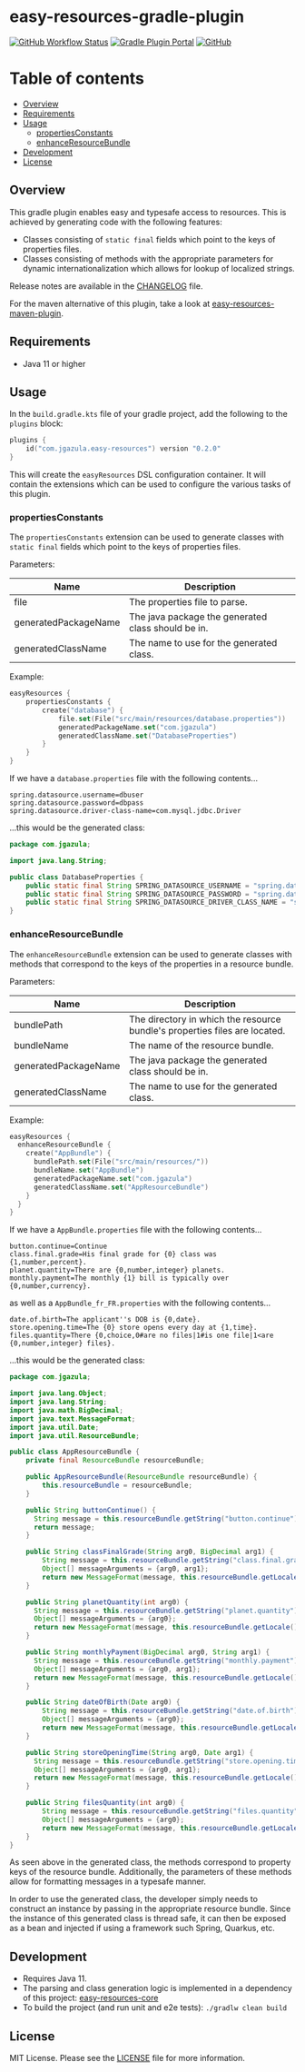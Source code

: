 # easy-resources-gradle-plugin

[![GitHub Workflow Status](https://img.shields.io/github/actions/workflow/status/jaygazula27/easy-resources-gradle-plugin/gradle-build.yml)](https://github.com/jaygazula27/easy-resources-gradle-plugin/actions/workflows/gradle-build.yml)
[![Gradle Plugin Portal](https://img.shields.io/gradle-plugin-portal/v/com.jgazula.easy-resources)](https://plugins.gradle.org/plugin/com.jgazula.easy-resources)
[![GitHub](https://img.shields.io/github/license/jaygazula27/easy-resources-gradle-plugin)](LICENSE)


# Table of contents

* [Overview](#overview)
* [Requirements](#requirements)
* [Usage](#usage)
  * [propertiesConstants](#propertiesconstants)
  * [enhanceResourceBundle](#enhanceResourceBundle)
* [Development](#development)
* [License](#license)


## Overview

This gradle plugin enables easy and typesafe access to resources. This is achieved by generating code with the following features:
* Classes consisting of `static final` fields which point to the keys of properties files.
* Classes consisting of methods with the appropriate parameters for dynamic internationalization which allows for lookup of localized strings.

Release notes are available in the [CHANGELOG](CHANGELOG.md) file.

For the maven alternative of this plugin, take a look at [easy-resources-maven-plugin](https://github.com/jaygazula27/easy-resources-maven-plugin).


## Requirements

* Java 11 or higher


## Usage

In the `build.gradle.kts` file of your gradle project, add the following to the `plugins` block:

```kotlin
plugins {
    id("com.jgazula.easy-resources") version "0.2.0"
}
```

This will create the `easyResources` DSL configuration container. It will contain the extensions which can be used
to configure the various tasks of this plugin. 

### propertiesConstants

The `propertiesConstants` extension can be used to generate classes with `static final` fields which point to the keys of properties files.

Parameters:

| Name                 | Description                                        |
|----------------------|----------------------------------------------------|
| file                 | The properties file to parse.                      |
| generatedPackageName | The java package the generated class should be in. |
| generatedClassName   | The name to use for the generated class.           |

Example:

```kotlin
easyResources {
    propertiesConstants {
        create("database") {
            file.set(File("src/main/resources/database.properties"))
            generatedPackageName.set("com.jgazula")
            generatedClassName.set("DatabaseProperties")
        }
    }
}
```

If we have a `database.properties` file with the following contents...

```properties
spring.datasource.username=dbuser
spring.datasource.password=dbpass
spring.datasource.driver-class-name=com.mysql.jdbc.Driver
```

...this would be the generated class:

```java
package com.jgazula;

import java.lang.String;

public class DatabaseProperties {
    public static final String SPRING_DATASOURCE_USERNAME = "spring.datasource.username";
    public static final String SPRING_DATASOURCE_PASSWORD = "spring.datasource.password";
    public static final String SPRING_DATASOURCE_DRIVER_CLASS_NAME = "spring.datasource.driver-class-name";
}
```

### enhanceResourceBundle

The `enhanceResourceBundle` extension can be used to generate classes with methods that correspond to the keys of the properties in a resource bundle.

Parameters:

| Name                 | Description                                                                |
|----------------------|----------------------------------------------------------------------------|
| bundlePath           | The directory in which the resource bundle's properties files are located. |
| bundleName           | The name of the resource bundle.                                           |
| generatedPackageName | The java package the generated class should be in.                         |
| generatedClassName   | The name to use for the generated class.                                   |

Example:

```kotlin
easyResources {
  enhanceResourceBundle {
    create("AppBundle") {
      bundlePath.set(File("src/main/resources/"))
      bundleName.set("AppBundle")
      generatedPackageName.set("com.jgazula")
      generatedClassName.set("AppResourceBundle")
    }
  }
}
```

If we have a `AppBundle.properties` file with the following contents...

```properties
button.continue=Continue
class.final.grade=His final grade for {0} class was {1,number,percent}.
planet.quantity=There are {0,number,integer} planets.
monthly.payment=The monthly {1} bill is typically over {0,number,currency}.
```

as well as a `AppBundle_fr_FR.properties` with the following contents...

```properties
date.of.birth=The applicant''s DOB is {0,date}.
store.opening.time=The {0} store opens every day at {1,time}.
files.quantity=There {0,choice,0#are no files|1#is one file|1<are {0,number,integer} files}.
```

...this would be the generated class:

```java
package com.jgazula;

import java.lang.Object;
import java.lang.String;
import java.math.BigDecimal;
import java.text.MessageFormat;
import java.util.Date;
import java.util.ResourceBundle;

public class AppResourceBundle {
    private final ResourceBundle resourceBundle;

    public AppResourceBundle(ResourceBundle resourceBundle) {
        this.resourceBundle = resourceBundle;
    }

    public String buttonContinue() {
      String message = this.resourceBundle.getString("button.continue");
      return message;
    }

    public String classFinalGrade(String arg0, BigDecimal arg1) {
        String message = this.resourceBundle.getString("class.final.grade");
        Object[] messageArguments = {arg0, arg1};
        return new MessageFormat(message, this.resourceBundle.getLocale()).format(messageArguments);
    }

    public String planetQuantity(int arg0) {
      String message = this.resourceBundle.getString("planet.quantity");
      Object[] messageArguments = {arg0};
      return new MessageFormat(message, this.resourceBundle.getLocale()).format(messageArguments);
    }

    public String monthlyPayment(BigDecimal arg0, String arg1) {
      String message = this.resourceBundle.getString("monthly.payment");
      Object[] messageArguments = {arg0, arg1};
      return new MessageFormat(message, this.resourceBundle.getLocale()).format(messageArguments);
    }

    public String dateOfBirth(Date arg0) {
        String message = this.resourceBundle.getString("date.of.birth");
        Object[] messageArguments = {arg0};
        return new MessageFormat(message, this.resourceBundle.getLocale()).format(messageArguments);
    }

    public String storeOpeningTime(String arg0, Date arg1) {
      String message = this.resourceBundle.getString("store.opening.time");
      Object[] messageArguments = {arg0, arg1};
      return new MessageFormat(message, this.resourceBundle.getLocale()).format(messageArguments);
    }

    public String filesQuantity(int arg0) {
        String message = this.resourceBundle.getString("files.quantity");
        Object[] messageArguments = {arg0};
        return new MessageFormat(message, this.resourceBundle.getLocale()).format(messageArguments);
    }
}
```

As seen above in the generated class, the methods correspond to property keys of the resource bundle. 
Additionally, the parameters of these methods allow for formatting messages in a typesafe manner.

In order to use the generated class, the developer simply needs to construct an instance by passing in the appropriate resource bundle.
Since the instance of this generated class is thread safe, it can then be exposed as a bean and injected if using a framework such Spring, Quarkus, etc.

## Development

* Requires Java 11.
* The parsing and class generation logic is implemented in a dependency of this project: [easy-resources-core](https://github.com/jaygazula27/easy-resources-core)
* To build the project (and run unit and e2e tests): `./gradlw clean build`


## License

MIT License. Please see the [LICENSE](LICENSE) file for more information.